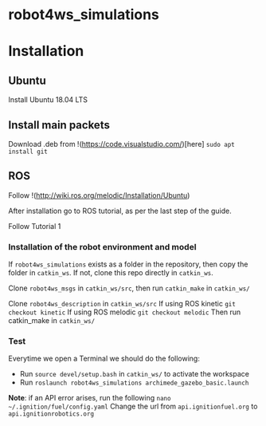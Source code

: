 # robot4ws_simulations

# Installation
## Ubuntu
Install Ubuntu 18.04 LTS

## Install main packets
Download .deb from !(https://code.visualstudio.com/)[here]
```sudo apt install git```

## ROS
Follow !(http://wiki.ros.org/melodic/Installation/Ubuntu)

After installation go to ROS tutorial, as per the last step of the guide.

Follow Tutorial 1

### Installation of the robot environment and model
If ```robot4ws_simulations``` exists as a folder in the repository, then copy the folder in ```catkin_ws```. If not, clone this repo directly in ```catkin_ws```.

Clone ```robot4ws_msgs``` in ```catkin_ws/src```, then run ```catkin_make``` in ```catkin_ws/```

Clone ```robot4ws_description``` in ```catkin_ws/src```
If using ROS kinetic ```git checkout kinetic```
If using ROS melodic ```git checkout melodic```
Then run catkin_make in ```catkin_ws/```

### Test
Everytime we open a Terminal we should do the following:
* Run ```source devel/setup.bash``` in ```catkin_ws/``` to activate the workspace
* Run ```roslaunch robot4ws_simulations archimede_gazebo_basic.launch```

**Note**: if an API error arises, run the following
```nano ~/.ignition/fuel/config.yaml```
Change the url from ```api.ignitionfuel.org``` to ```api.ignitionrobotics.org```